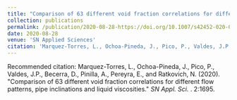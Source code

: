 ```yaml
---
title: "Comparison of 63 different void fraction correlations for different flow patterns, pipe inclinations and liquid viscosities"
collection: publications
permalink: /publication/2020-08-28-https://doi.org/10.1007/s42452-020-03464-w
date: 2020-08-28
venue: 'SN Applied Sciences'
citation: 'Marquez-Torres, L., Ochoa-Pineda, J., Pico, P., Valdes, J.P., Becerra, D., Pinilla, A., Pereyra, E., and Ratkovich, N.  (2020). &quot;Comparison of 63 different void fraction correlations for different flow patterns, pipe inclinations and liquid viscosities.&quot; <i>SN Appl. Sci. </i>. 2:1695.'
---
```

Recommended citation: Marquez-Torres, L., Ochoa-Pineda, J., Pico, P., Valdes, J.P., Becerra, D., Pinilla, A., Pereyra, E., and Ratkovich, N.  (2020). "Comparison of 63 different void fraction correlations for different flow patterns, pipe inclinations and liquid viscosities." <i>SN Appl. Sci. </i>. 2:1695.